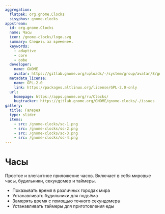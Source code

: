 ```yaml
---
aggregation:
  flatpak: org.gnome.Clocks
  sisyphus: gnome-clocks
appstream:
  id: org.gnome.Clocks
  name: Часы
  icon: /gnome-clocks/logo.svg
  summary: Следить за временем.
  keywords:
    - adaptive
    - core
    - oobe
  developer:
    name: GNOME
    avatar: https://gitlab.gnome.org/uploads/-/system/group/avatar/8/gnomelogo.png?width=48
  metadata_license:
    name: GPL-2.0
    link: https://packages.altlinux.org/license/GPL-2.0-only
  url:
    homepage: https://apps.gnome.org/ru/Clocks/
    bugtracker: https://gitlab.gnome.org/GNOME/gnome-clocks/-/issues
gallery:
  title: Галерея
  type: slider
  items:
    - src: /gnome-clocks/sc-1.png
    - src: /gnome-clocks/sc-2.png
    - src: /gnome-clocks/sc-3.png
    - src: /gnome-clocks/sc-4.png
---
```


# Часы

Простое и элегантное приложение часов. Включает в себя мировые часы, будильники, секундомер и таймеры.

- Показывать время в различных городах мира
- Устанавливать будильники для подъёма
- Замерять время с помощью точного секундомера
- Устанавливать таймеры для приготовления еды

<AGWGallery />

<!--@include: @ru/apps/.parts/install/content-repo.md-->
<!--@include: @ru/apps/.parts/install/content-flatpak.md-->
